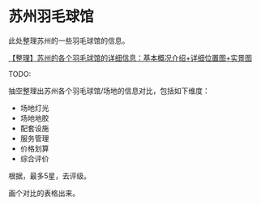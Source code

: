 # 苏州羽毛球馆

此处整理苏州的一些羽毛球馆的信息。

[【整理】苏州的各个羽毛球馆的详细信息：基本概况介绍+详细位置图+实景图](https://www.crifan.com/summary_suzhou_badminton_court_including_location_and_basic_info/)

TODO:

抽空整理出苏州各个羽毛球馆/场地的信息对比，包括如下维度：

* 场地灯光
* 场地地胶
* 配套设施
* 服务管理
* 价格划算
* 综合评价

根据，最多5星，去评级。

画个对比的表格出来。
